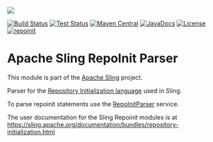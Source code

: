 [<img src="https://sling.apache.org/res/logos/sling.png"/>](https://sling.apache.org)

 [![Build Status](https://builds.apache.org/buildStatus/icon?job=Sling/sling-org-apache-sling-repoinit-parser/master)](https://builds.apache.org/job/Sling/job/sling-org-apache-sling-repoinit-parser/job/master) [![Test Status](https://img.shields.io/jenkins/t/https/builds.apache.org/job/Sling/job/sling-org-apache-sling-repoinit-parser/job/master.svg)](https://builds.apache.org/job/Sling/job/sling-org-apache-sling-repoinit-parser/job/master/test_results_analyzer/) [![Maven Central](https://maven-badges.herokuapp.com/maven-central/org.apache.sling/org.apache.sling.repoinit.parser/badge.svg)](https://search.maven.org/#search%7Cga%7C1%7Cg%3A%22org.apache.sling%22%20a%3A%22org.apache.sling.repoinit.parser%22) [![JavaDocs](https://www.javadoc.io/badge/org.apache.sling/org.apache.sling.repoinit.parser.svg)](https://www.javadoc.io/doc/org.apache.sling/org.apache.sling.repoinit.parser) [![License](https://img.shields.io/badge/License-Apache%202.0-blue.svg)](https://www.apache.org/licenses/LICENSE-2.0) [![repoinit](https://sling.apache.org/badges/group-repoinit.svg)](https://github.com/apache/sling-aggregator/blob/master/docs/groups/repoinit.md)

# Apache Sling RepoInit Parser

This module is part of the [Apache Sling](https://sling.apache.org) project.

Parser for the [Repository Initialization language](https://sling.apache.org/documentation/bundles/repository-initialization.html) used in Sling.

To parse repoinit statements use the [RepoInitParser](./src/main/java/org/apache/sling/repoinit/parser/RepoInitParser.java) service.

The user documentation for the Sling Repoinit modules is at https://sling.apache.org/documentation/bundles/repository-initialization.html
